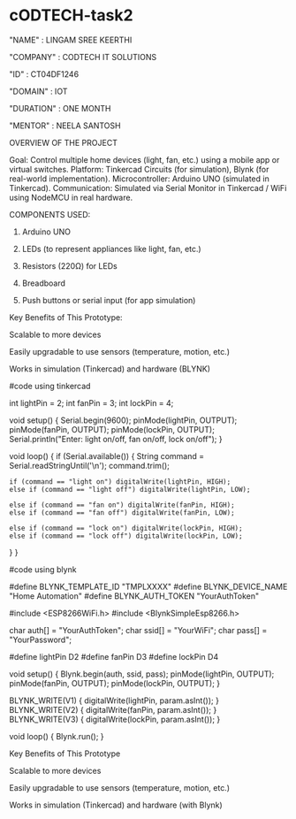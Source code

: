 # cODTECH-task2

"NAME" : LINGAM SREE KEERTHI


"COMPANY" : CODTECH IT SOLUTIONS


"ID" : CT04DF1246


"DOMAIN" : IOT


"DURATION" : ONE MONTH


"MENTOR" : NEELA SANTOSH


OVERVIEW OF THE PROJECT

Goal: Control multiple home devices (light, fan, etc.) using a mobile app or virtual switches.
Platform: Tinkercad Circuits (for simulation), Blynk (for real-world implementation).
Microcontroller: Arduino UNO (simulated in Tinkercad).
Communication: Simulated via Serial Monitor in Tinkercad / WiFi using NodeMCU in real hardware.


COMPONENTS USED:
1. Arduino UNO


2. LEDs (to represent appliances like light, fan, etc.)


3. Resistors (220Ω) for LEDs


4. Breadboard


5. Push buttons or serial input (for app simulation)

 
Key Benefits of This Prototype:

Scalable to more devices

Easily upgradable to use sensors (temperature, motion, etc.)

Works in simulation (Tinkercad) and hardware (BLYNK)



#code using tinkercad


int lightPin = 2;
int fanPin = 3;
int lockPin = 4;

void setup() {
  Serial.begin(9600);
  pinMode(lightPin, OUTPUT);
  pinMode(fanPin, OUTPUT);
  pinMode(lockPin, OUTPUT);
  Serial.println("Enter: light on/off, fan on/off, lock on/off");
}

void loop() {
  if (Serial.available()) {
    String command = Serial.readStringUntil('\n');
    command.trim();

    if (command == "light on") digitalWrite(lightPin, HIGH);
    else if (command == "light off") digitalWrite(lightPin, LOW);

    else if (command == "fan on") digitalWrite(fanPin, HIGH);
    else if (command == "fan off") digitalWrite(fanPin, LOW);

    else if (command == "lock on") digitalWrite(lockPin, HIGH);
    else if (command == "lock off") digitalWrite(lockPin, LOW);
  }
}


#code using blynk


#define BLYNK_TEMPLATE_ID "TMPLXXXX"
#define BLYNK_DEVICE_NAME "Home Automation"
#define BLYNK_AUTH_TOKEN "YourAuthToken"

#include <ESP8266WiFi.h>
#include <BlynkSimpleEsp8266.h>

char auth[] = "YourAuthToken";
char ssid[] = "YourWiFi";
char pass[] = "YourPassword";

#define lightPin D2
#define fanPin D3
#define lockPin D4

void setup() {
  Blynk.begin(auth, ssid, pass);
  pinMode(lightPin, OUTPUT);
  pinMode(fanPin, OUTPUT);
  pinMode(lockPin, OUTPUT);
}

BLYNK_WRITE(V1) { digitalWrite(lightPin, param.asInt()); }
BLYNK_WRITE(V2) { digitalWrite(fanPin, param.asInt()); }
BLYNK_WRITE(V3) { digitalWrite(lockPin, param.asInt()); }

void loop() {
  Blynk.run();
}

 Key Benefits of This Prototype

Scalable to more devices

Easily upgradable to use sensors (temperature, motion, etc.)

Works in simulation (Tinkercad) and hardware (with Blynk)
